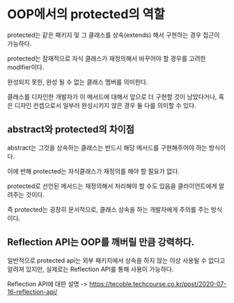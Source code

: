 # OOP에서의 protected의 역할
protected는 같은 패키지 및 그 클래스를 상속(extends) 해서 구현하는 경우 접근이 가능하다.

protected는 잠재적으로 자식 클래스가 재정의해서 바꾸어야 할 경우를 고려한 modifier이다.

완성되지 못한, 완성 될 수 없는 클래스 멤버를 의미한다.

클래스를 디자인한 개발자가 이 메서드에 대해서 앞으로 더 구현할 것이 남았다거나, 혹은 디자인 컨셉으로서 일부러 완성시키지 않은 경우 둘 다를 의미할 수 있다.

## abstract와 protected의 차이점
abstract는 그것을 상속하는 클래스는 반드시 해당 메서드를 구현해주어야 하는 방식이다.

이에 반해 protected는 자식클래스가 재정의를 해야 할 필요가 없다.

protected로 선언된 메서드는 재정의해서 처리해야 할 수도 있음을 클라이언트에게 알려주는 것이다.

즉 protected는 굉장히 문서적으로, 클래스 상속을 하는 개발자에게 주의를 주는 방식이다.

## Reflection API는 OOP를 깨버릴 만큼 강력하다.
일반적으로 protected api는 외부 패키지에서 상속을 하지 않는 이상 사용될 수 없다고 알려져 있지만, 실제로는 Reflection API를 통해 사용이 가능하다.

Reflection API에 대한 설명 -> https://tecoble.techcourse.co.kr/post/2020-07-16-reflection-api/
